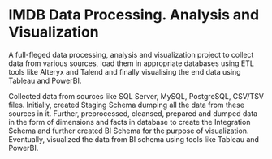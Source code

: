 # IMDB Data Processing. Analysis and Visualization

A full-fleged data processing, analysis and visualization project to collect data from various sources, load them in appropriate databases using ETL tools like Alteryx and Talend and finally visualising the end data using Tableau and PowerBI.

Collected data from sources like SQL Server, MySQL, PostgreSQL, CSV/TSV files. Initially, created Staging Schema dumping all the data from these sources in it. Further, preprocessed, cleansed, prepared and dumped data in the form of dimensions and facts in database to create the Integration Schema and further created BI Schema for the purpose of visualization. Eventually, visualized the data from BI schema using tools like Tableau and PowerBI.
